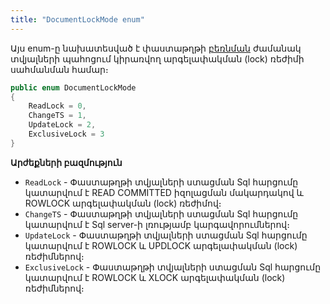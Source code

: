```yaml
---
title: "DocumentLockMode enum" 
---
```


Այս enum-ը նախատեսված է փաստաթղթի [բեռնման](../services/IDocumentService/Load.md) ժամանակ տվյալների պահոցում կիրառվող արգելափակման (lock) ռեժիմի սահմանման համար։

```c#
public enum DocumentLockMode
{
    ReadLock = 0,
    ChangeTS = 1,
    UpdateLock = 2,
    ExclusiveLock = 3
}
```

**Արժեքների բազմություն**

* `ReadLock` - Փաստաթղթի տվյալների ստացման Sql հարցումը կատարվում է READ COMMITTED իզոլացման մակարդակով և ROWLOCK արգելափակման (lock) ռեժիմով։
* `ChangeTS` - Փաստաթղթի տվյալների ստացման Sql հարցումը կատարվում է Sql server-ի լռությամբ կարգավորումներով։
* `UpdateLock` - Փաստաթղթի տվյալների ստացման Sql հարցումը կատարվում է ROWLOCK և UPDLOCK արգելափակման (lock) ռեժիմներով։
* `ExclusiveLock` - Փաստաթղթի տվյալների ստացման Sql հարցումը կատարվում է ROWLOCK և XLOCK արգելափակման (lock) ռեժիմներով։
